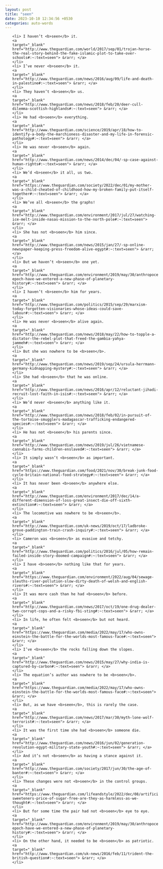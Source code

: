 ```yaml
---
layout: post
title: "seen"
date: 2023-10-10 12:34:56 +0530
categories: auto-words
---
```

<ol>

    <li> I haven’t <b>seen</b> it.
    <a 
    target="_blank" 
    href="http://www.theguardian.com/world/2017/sep/01/trojan-horse-the-real-story-behind-the-fake-islamic-plot-to-take-over-schools#:~:text=seen"> &rarr; </a>
    </li>
    <li> I’ve never <b>seen</b> it.
    <a 
    target="_blank" 
    href="http://www.theguardian.com/news/2016/aug/09/life-and-death-in-palestine#:~:text=seen"> &rarr; </a>
    </li>
    <li> They haven’t <b>seen</b> us.
    <a 
    target="_blank" 
    href="http://www.theguardian.com/news/2018/feb/20/deer-cull-dilemma-scottish-highlands#:~:text=seen"> &rarr; </a>
    </li>
    <li> He had <b>seen</b> everything.
    <a 
    target="_blank" 
    href="http://www.theguardian.com/science/2019/apr/18/how-to-identify-a-body-the-marchioness-disaster-and-my-life-in-forensic-pathology#:~:text=seen"> &rarr; </a>
    </li>
    <li> He was never <b>seen</b> again.
    <a 
    target="_blank" 
    href="http://www.theguardian.com/news/2014/dec/04/-sp-case-against-human-rights#:~:text=seen"> &rarr; </a>
    </li>
    <li> We’d <b>seen</b> it all, us two.
    <a 
    target="_blank" 
    href="https://www.theguardian.com/society/2022/dec/01/my-mother-was-a-child-cheated-of-childhood-how-my-broken-family-put-itself-together#:~:text=seen"> &rarr; </a>
    </li>
    <li> We’ve all <b>seen</b> the graphs!
    <a 
    target="_blank" 
    href="http://www.theguardian.com/environment/2017/jul/27/watching-ice-melt-inside-nasas-mission-to-the-north-pole#:~:text=seen"> &rarr; </a>
    </li>
    <li> She has not <b>seen</b> him since.
    <a 
    target="_blank" 
    href="http://www.theguardian.com/news/2015/jan/27/-sp-online-newspaper-keeping-press-freedom-alive-egypt#:~:text=seen"> &rarr; </a>
    </li>
    <li> But we haven’t <b>seen</b> one yet.
    <a 
    target="_blank" 
    href="http://www.theguardian.com/environment/2019/may/30/anthropocene-epoch-have-we-entered-a-new-phase-of-planetary-history#:~:text=seen"> &rarr; </a>
    </li>
    <li> I haven’t <b>seen</b> him for years.
    <a 
    target="_blank" 
    href="http://www.theguardian.com/politics/2015/sep/29/marxism-today-forgotten-visionaries-whose-ideas-could-save-labour#:~:text=seen"> &rarr; </a>
    </li>
    <li> He was never <b>seen</b> alive again.
    <a 
    target="_blank" 
    href="http://www.theguardian.com/news/2018/may/22/how-to-topple-a-dictator-the-rebel-plot-that-freed-the-gambia-yahya-jammeh#:~:text=seen"> &rarr; </a>
    </li>
    <li> But she was nowhere to be <b>seen</b>.
    <a 
    target="_blank" 
    href="http://www.theguardian.com/news/2019/sep/24/ursula-herrmann-germany-kidnapping-mystery#:~:text=seen"> &rarr; </a>
    </li>
    <li> She had <b>seen</b> that he was online.
    <a 
    target="_blank" 
    href="http://www.theguardian.com/news/2016/apr/12/reluctant-jihadi-recruit-lost-faith-in-isis#:~:text=seen"> &rarr; </a>
    </li>
    <li> We’d never <b>seen</b> anything like it.
    <a 
    target="_blank" 
    href="http://www.theguardian.com/news/2018/feb/02/in-pursuit-of-the-tortoise-smugglers-madagascar-trafficking-endangered-species#:~:text=seen"> &rarr; </a>
    </li>
    <li> He has not <b>seen</b> his parents since.
    <a 
    target="_blank" 
    href="http://www.theguardian.com/news/2019/jul/26/vietnamese-cannabis-farms-children-enslaved#:~:text=seen"> &rarr; </a>
    </li>
    <li> It simply wasn’t <b>seen</b> as important.
    <a 
    target="_blank" 
    href="https://www.theguardian.com/food/2021/nov/30/break-junk-food-cycle-britain-national-food-strategy#:~:text=seen"> &rarr; </a>
    </li>
    <li> It has never been <b>seen</b> anywhere else.
    <a 
    target="_blank" 
    href="http://www.theguardian.com/environment/2017/dec/14/a-different-dimension-of-loss-great-insect-die-off-sixth-extinction#:~:text=seen"> &rarr; </a>
    </li>
    <li> The locomotive was nowhere to be <b>seen</b>.
    <a 
    target="_blank" 
    href="http://www.theguardian.com/uk-news/2019/oct/17/ladbroke-grove-paddington-train-crash-inquiry#:~:text=seen"> &rarr; </a>
    </li>
    <li> Cameron was <b>seen</b> as evasive and tetchy.
    <a 
    target="_blank" 
    href="http://www.theguardian.com/politics/2016/jul/05/how-remain-failed-inside-story-doomed-campaign#:~:text=seen"> &rarr; </a>
    </li>
    <li> I have <b>seen</b> nothing like that for years.
    <a 
    target="_blank" 
    href="https://www.theguardian.com/environment/2022/aug/04/sewage-sleuths-river-pollution-slow-dirty-death-of-welsh-and-english-rivers#:~:text=seen"> &rarr; </a>
    </li>
    <li> It was more cash than he had <b>seen</b> before.
    <a 
    target="_blank" 
    href="http://www.theguardian.com/news/2017/oct/19/one-drug-dealer-two-corrupt-cops-and-a-risky-fbi-sting#:~:text=seen"> &rarr; </a>
    </li>
    <li> In life, he often felt <b>seen</b> but not heard.
    <a 
    target="_blank" 
    href="https://www.theguardian.com/media/2022/may/17/who-owns-einstein-the-battle-for-the-worlds-most-famous-face#:~:text=seen"> &rarr; </a>
    </li>
    <li> I’ve <b>seen</b> the rocks falling down the slopes.
    <a 
    target="_blank" 
    href="http://www.theguardian.com/news/2015/may/27/why-india-is-captured-by-carbon#:~:text=seen"> &rarr; </a>
    </li>
    <li> The equation’s author was nowhere to be <b>seen</b>.
    <a 
    target="_blank" 
    href="https://www.theguardian.com/media/2022/may/17/who-owns-einstein-the-battle-for-the-worlds-most-famous-face#:~:text=seen"> &rarr; </a>
    </li>
    <li> But, as we have <b>seen</b>, this is rarely the case.
    <a 
    target="_blank" 
    href="http://www.theguardian.com/news/2017/mar/30/myth-lone-wolf-terrorist#:~:text=seen"> &rarr; </a>
    </li>
    <li> It was the first time she had <b>seen</b> someone die.
    <a 
    target="_blank" 
    href="http://www.theguardian.com/news/2016/jun/02/generation-revolution-egypt-military-state-youth#:~:text=seen"> &rarr; </a>
    </li>
    <li> And it’s not <b>seen</b> as having a stance against it.
    <a 
    target="_blank" 
    href="http://www.theguardian.com/society/2017/jun/30/the-age-of-banter#:~:text=seen"> &rarr; </a>
    </li>
    <li> These changes were not <b>seen</b> in the control groups.
    <a 
    target="_blank" 
    href="https://www.theguardian.com/lifeandstyle/2022/dec/08/artificial-sweeteners-price-of-sugar-free-are-they-as-harmless-as-we-thought#:~:text=seen"> &rarr; </a>
    </li>
    <li> But for some time the pair had not <b>seen</b> eye to eye.
    <a 
    target="_blank" 
    href="http://www.theguardian.com/environment/2019/may/30/anthropocene-epoch-have-we-entered-a-new-phase-of-planetary-history#:~:text=seen"> &rarr; </a>
    </li>
    <li> On the other hand, it needed to be <b>seen</b> as patriotic.
    <a 
    target="_blank" 
    href="http://www.theguardian.com/uk-news/2016/feb/11/trident-the-british-question#:~:text=seen"> &rarr; </a>
    </li>